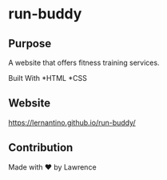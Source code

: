 # run-buddy
## Purpose 
A website that offers fitness training services.

Built With
*HTML
*CSS

## Website
https://lernantino.github.io/run-buddy/

## Contribution
Made with ❤️ by Lawrence
